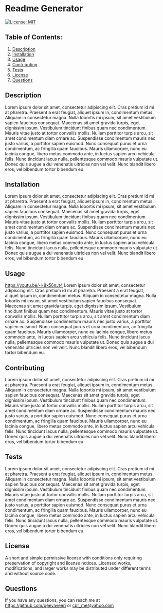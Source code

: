 # Readme Generator
  [![License: MIT](https://img.shields.io/badge/License-MIT-yellow.svg)](https://opensource.org/licenses/MIT)
  ## Table of Contents:
  1. [Description](#description) 
  2. [Installation](#Installation)
  3. [Usage](#Usage)  
  4. [Contributing](#Contributing)
  5. [Tests](#Tests)
  6. [License](#License)
  7. [Questions](#Questions)


## Description
Lorem ipsum dolor sit amet, consectetur adipiscing elit. Cras pretium id mi at pharetra. Praesent a erat feugiat, aliquet ipsum in, condimentum metus. Aliquam in consectetur magna. Nulla lobortis mi ipsum, sit amet vestibulum sapien faucibus consequat. Maecenas sit amet gravida turpis, eget dignissim ipsum. Vestibulum tincidunt finibus quam nec condimentum. Mauris vitae justo at tortor convallis mollis. Nullam porttitor turpis arcu, sit amet condimentum diam ornare ac. Suspendisse condimentum mauris nec justo varius, a porttitor sapien euismod. Nunc consequat purus et urna condimentum, ac fringilla quam faucibus. Mauris ullamcorper, nunc eu lacinia congue, libero metus commodo ante, in luctus sapien arcu vehicula felis. Nunc tincidunt lacus nulla, pellentesque commodo mauris vulputate ut. Donec quis augue a dui venenatis ultricies non vel velit. Nunc blandit libero eros, vel bibendum tortor bibendum eu. 

## Installation
Lorem ipsum dolor sit amet, consectetur adipiscing elit. Cras pretium id mi at pharetra. Praesent a erat feugiat, aliquet ipsum in, condimentum metus. Aliquam in consectetur magna. Nulla lobortis mi ipsum, sit amet vestibulum sapien faucibus consequat. Maecenas sit amet gravida turpis, eget dignissim ipsum. Vestibulum tincidunt finibus quam nec condimentum. Mauris vitae justo at tortor convallis mollis. Nullam porttitor turpis arcu, sit amet condimentum diam ornare ac. Suspendisse condimentum mauris nec justo varius, a porttitor sapien euismod. Nunc consequat purus et urna condimentum, ac fringilla quam faucibus. Mauris ullamcorper, nunc eu lacinia congue, libero metus commodo ante, in luctus sapien arcu vehicula felis. Nunc tincidunt lacus nulla, pellentesque commodo mauris vulputate ut. Donec quis augue a dui venenatis ultricies non vel velit. Nunc blandit libero eros, vel bibendum tortor bibendum eu.

## Usage
https://youtu.be/-l-8x56nJt4
Lorem ipsum dolor sit amet, consectetur adipiscing elit. Cras pretium id mi at pharetra. Praesent a erat feugiat, aliquet ipsum in, condimentum metus. Aliquam in consectetur magna. Nulla lobortis mi ipsum, sit amet vestibulum sapien faucibus consequat. Maecenas sit amet gravida turpis, eget dignissim ipsum. Vestibulum tincidunt finibus quam nec condimentum. Mauris vitae justo at tortor convallis mollis. Nullam porttitor turpis arcu, sit amet condimentum diam ornare ac. Suspendisse condimentum mauris nec justo varius, a porttitor sapien euismod. Nunc consequat purus et urna condimentum, ac fringilla quam faucibus. Mauris ullamcorper, nunc eu lacinia congue, libero metus commodo ante, in luctus sapien arcu vehicula felis. Nunc tincidunt lacus nulla, pellentesque commodo mauris vulputate ut. Donec quis augue a dui venenatis ultricies non vel velit. Nunc blandit libero eros, vel bibendum tortor bibendum eu.

## Contributing
Lorem ipsum dolor sit amet, consectetur adipiscing elit. Cras pretium id mi at pharetra. Praesent a erat feugiat, aliquet ipsum in, condimentum metus. Aliquam in consectetur magna. Nulla lobortis mi ipsum, sit amet vestibulum sapien faucibus consequat. Maecenas sit amet gravida turpis, eget dignissim ipsum. Vestibulum tincidunt finibus quam nec condimentum. Mauris vitae justo at tortor convallis mollis. Nullam porttitor turpis arcu, sit amet condimentum diam ornare ac. Suspendisse condimentum mauris nec justo varius, a porttitor sapien euismod. Nunc consequat purus et urna condimentum, ac fringilla quam faucibus. Mauris ullamcorper, nunc eu lacinia congue, libero metus commodo ante, in luctus sapien arcu vehicula felis. Nunc tincidunt lacus nulla, pellentesque commodo mauris vulputate ut. Donec quis augue a dui venenatis ultricies non vel velit. Nunc blandit libero eros, vel bibendum tortor bibendum eu.

## Tests
Lorem ipsum dolor sit amet, consectetur adipiscing elit. Cras pretium id mi at pharetra. Praesent a erat feugiat, aliquet ipsum in, condimentum metus. Aliquam in consectetur magna. Nulla lobortis mi ipsum, sit amet vestibulum sapien faucibus consequat. Maecenas sit amet gravida turpis, eget dignissim ipsum. Vestibulum tincidunt finibus quam nec condimentum. Mauris vitae justo at tortor convallis mollis. Nullam porttitor turpis arcu, sit amet condimentum diam ornare ac. Suspendisse condimentum mauris nec justo varius, a porttitor sapien euismod. Nunc consequat purus et urna condimentum, ac fringilla quam faucibus. Mauris ullamcorper, nunc eu lacinia congue, libero metus commodo ante, in luctus sapien arcu vehicula felis. Nunc tincidunt lacus nulla, pellentesque commodo mauris vulputate ut. Donec quis augue a dui venenatis ultricies non vel velit. Nunc blandit libero eros, vel bibendum tortor bibendum eu.

## License
A short and simple permissive license with conditions only requiring preservation of copyright and license notices. Licensed works, modifications, and larger works may be distributed under different terms and without source code.

## Questions
If you have any questions, you can reach me at https://github.com/geevaveeri or cbr_me@yahoo.com
